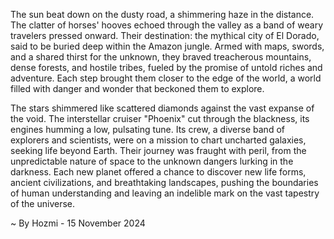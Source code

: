 
The sun beat down on the dusty road, a shimmering haze in the distance. The clatter of horses' hooves echoed through the valley as a band of weary travelers pressed onward. Their destination: the mythical city of El Dorado, said to be buried deep within the Amazon jungle. Armed with maps, swords, and a shared thirst for the unknown, they braved treacherous mountains, dense forests, and hostile tribes, fueled by the promise of untold riches and adventure. Each step brought them closer to the edge of the world, a world filled with danger and wonder that beckoned them to explore.

The stars shimmered like scattered diamonds against the vast expanse of the void. The interstellar cruiser "Phoenix" cut through the blackness, its engines humming a low, pulsating tune. Its crew, a diverse band of explorers and scientists, were on a mission to chart uncharted galaxies, seeking life beyond Earth. Their journey was fraught with peril, from the unpredictable nature of space to the unknown dangers lurking in the darkness. Each new planet offered a chance to discover new life forms, ancient civilizations, and breathtaking landscapes, pushing the boundaries of human understanding and leaving an indelible mark on the vast tapestry of the universe. 

~ By Hozmi - 15 November 2024
